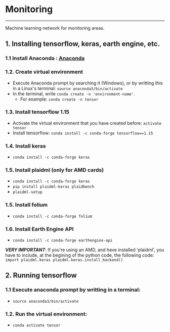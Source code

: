 # Monitoring
-------------

Machine learning network for monitoring areas.

## 1. Installing tensorflow, keras, earth engine, etc.

### 1.1 Install Anaconda : [Anaconda](https://www.anaconda.com/distribution/?gclid=EAIaIQobChMIopvCio3R5QIV05rVCh1Isg3qEAAYASAAEgKoQfD_BwE#download-section)

### 1.2. Create virtual environment
- Execute Anaconda prompt by searching it (Windows), or by writting this in a Linux's terminal: `source anaconda3/bin/activate`
- In the terminal, write `conda create -n 'environment-name'`. 
	- For example: `conda create -n tensor`

###	1.3. Install tensorflow 1.15
- Activate the virtual environment that you have created before: `activate tensor`
-	Install tensorflow: `conda install -c conda-forge tensorflow==1.15`

### 1.4. Install keras
-	`conda install -c conda-forge keras`

### 1.5. Install plaidml (only for AMD cards)
-	`conda install -c conda-forge keras`
- `pip install plaidml-keras plaidbench`
- `plaidml-setup`

### 1.5. Install folium
-	`conda install -c conda-forge folium`

### 1.6. Install Earth Engine API
-	`conda install -c conda-forge earthengine-api`

***VERY IMPORTANT***:
If you're using an AMD, and have installed 'plaidml', you have to include, at the begining of the python code, the following code: `import plaidml.keras plaidml.keras.install_backend()`

## 2. Running tensorflow

### 1.1 Execute anaconda prompt by writting in a terminal: 
-	`source anaconda3/bin/activate`

### 1.2. Run the virtual environment: 
-	`conda activate tensor`